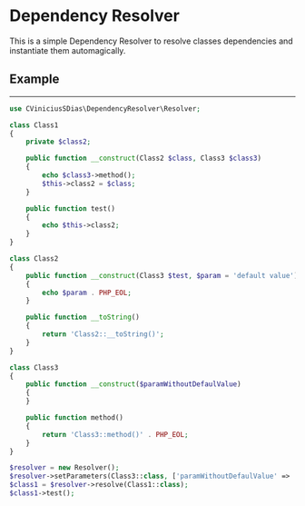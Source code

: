 # Dependency Resolver

This is a simple Dependency Resolver to resolve classes dependencies and instantiate
them automagically.

## Example
---

```php
use CViniciusSDias\DependencyResolver\Resolver;

class Class1
{
    private $class2;

    public function __construct(Class2 $class, Class3 $class3)
    {
        echo $class3->method();
        $this->class2 = $class;
    }

    public function test()
    {
        echo $this->class2;
    }
}

class Class2
{
    public function __construct(Class3 $test, $param = 'default value')
    {
        echo $param . PHP_EOL;
    }

    public function __toString()
    {
        return 'Class2::__toString()';
    }
}

class Class3
{
    public function __construct($paramWithoutDefaulValue)
    {
    }

    public function method()
    {
        return 'Class3::method()' . PHP_EOL;
    }
}

$resolver = new Resolver();
$resolver->setParameters(Class3::class, ['paramWithoutDefaulValue' => 'manual value']);
$class1 = $resolver->resolve(Class1::class);
$class1->test();

```